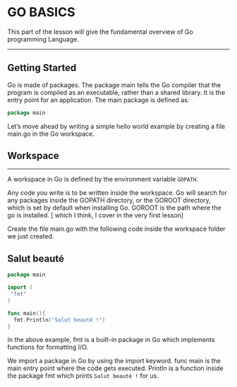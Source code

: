 # GO BASICS

This part of the lesson will give the fundamental overview of Go programming Language.

---------------

## Getting Started

Go is made of packages. The package main tells the Go compiler that the program is compiled as an executable, rather than a shared library. It is the entry point for an application. The main package is defined as:
  
```go
package main
```
  
Let’s move ahead by writing a simple hello world example by creating a file main.go in the Go workspace.

## Workspace

---------------

A workspace in Go is defined by the environment variable `GOPATH`.

Any code you write is to be written inside the workspace. Go will search for any packages inside the GOPATH directory, or the GOROOT directory, which is set by default when installing Go. GOROOT is the path where the go is installed. [ which I think, I cover in the very first lesson]

Create the file main.go with the following code inside the workspace folder we just created.
  
## Salut beauté

```go
package main

import (
 "fmt"
)

func main(){
  fmt.Println("Salut beauté !")
}
```
  
In the above example, fmt is a built-in package in Go which implements functions for formatting I/O.
  
We import a package in Go by using the import keyword. func main is the main entry point where the code gets executed. Println is a function inside the package fmt which prints `Salut beauté !` for us.
